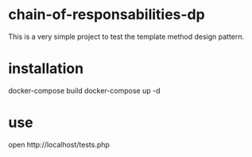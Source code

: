 # chain-of-responsabilities-dp
This is a very simple project to test the template method design pattern.

# installation
docker-compose build
docker-compose up -d

# use
open http://localhost/tests.php
